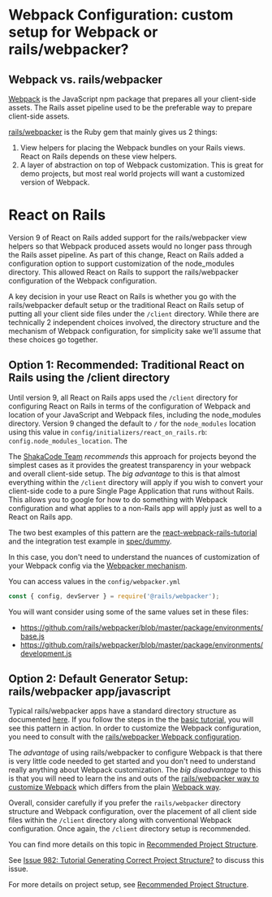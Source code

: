 # Webpack Configuration: custom setup for Webpack or rails/webpacker?

## Webpack vs. rails/webpacker 

[Webpack](https://webpack.js.org) is the JavaScript npm package that prepares all your client-side assets. The Rails asset pipeline used to be the preferable way to prepare client-side assets. 

[rails/webpacker](https://github.com/rails/webpacker) is the Ruby gem that mainly gives us 2 things:

1. View helpers for placing the Webpack bundles on your Rails views. React on Rails depends on these view helpers.
2. A layer of abstraction on top of Webpack customization. This is great for demo projects, but most real world projects will want a customized version of Webpack.

# React on Rails

Version 9 of React on Rails added support for the rails/webpacker view helpers so that Webpack produced assets would no longer pass through the Rails asset pipeline. As part of this change, React on Rails added a configuration option to support customization of the node_modules directory. This allowed React on Rails to support the rails/webpacker configuration of the Webpack configuration.

A key decision in your use React on Rails is whether you go with the rails/webpacker default setup or the traditional React on Rails setup of putting all your client side files under the `/client` directory. While there are technically 2 independent choices involved, the directory structure and the mechanism of Webpack configuration, for simplicity sake we'll assume that these choices go together.

## Option 1: Recommended: Traditional React on Rails using the /client directory

Until version 9, all React on Rails apps used the `/client` directory for configuring React on Rails in terms of the configuration of Webpack and location of your JavaScript and Webpack files, including the node_modules directory. Version 9 changed the default to `/` for the `node_modules` location using this value in `config/initializers/react_on_rails.rb`: `config.node_modules_location`. The  

The [ShakaCode Team](http://www.shakacode.com) _recommends_ this approach for projects beyond the simplest cases as it provides the greatest transparency in your webpack and overall client-side setup. The *big advantage* to this is that almost everything within the `/client` directory will apply if you wish to convert your client-side code to a pure Single Page Application that runs without Rails. This allows you to google for how to do something with Webpack configuration and what applies to a non-Rails app will apply just as well to a React on Rails app.

The two best examples of this pattern are the [react-webpack-rails-tutorial](https://github.com/shakacode/react-webpack-rails-tutorial) and the integration test example in [spec/dummy](https://github.com/shakacode/react_on_rails/tree/master/spec/dummy).

In this case, you don't need to understand the nuances of customization of your Webpack config via the [Webpacker mechanism](./docs/additional-reading/webpack-tips.md).

You can access values in the `config/webpacker.yml`

```js
const { config, devServer } = require('@rails/webpacker');
```

You will want consider using some of the same values set in these files:

* https://github.com/rails/webpacker/blob/master/package/environments/base.js
* https://github.com/rails/webpacker/blob/master/package/environments/development.js

## Option 2: Default Generator Setup: rails/webpacker app/javascript

Typical rails/webpacker apps have a standard directory structure as documented [here](https://github.com/rails/webpacker/blob/master/docs/folder-structure.md). If you follow the steps in the the [basic tutorial](../../docs/tutorial.md), you will see this pattern in action. In order to customize the Webpack configuration, you need to consult with the [rails/webpacker Webpack configuration](https://github.com/rails/webpacker/blob/master/docs/webpack.md). 

The *advantage* of using rails/webpacker to configure Webpack is that there is very little code needed to get started and you don't need to understand really anything about Webpack customization. The *big disadvantage* to this is that you will need to learn the ins and outs of the [rails/webpacker way to customize Webpack](https://github.com/rails/webpacker/blob/master/docs/webpack.md) which differs from the plain [Webpack way](https://webpack.js.org/).

Overall, consider carefully if you prefer the `rails/webpacker` directory structure and Webpack configuration, over the placement of all client side files within the `/client` directory along with conventional Webpack configuration. Once again, the `/client` directory setup is recommended.

You can find more details on this topic in [Recommended Project Structure](./recommended-project-structure.md). 
 
See [Issue 982: Tutorial Generating Correct Project Structure?](https://github.com/shakacode/react_on_rails/issues/982) to discuss this issue.

For more details on project setup, see [Recommended Project Structure](./docs/basics/recommended-project-structure.md).
